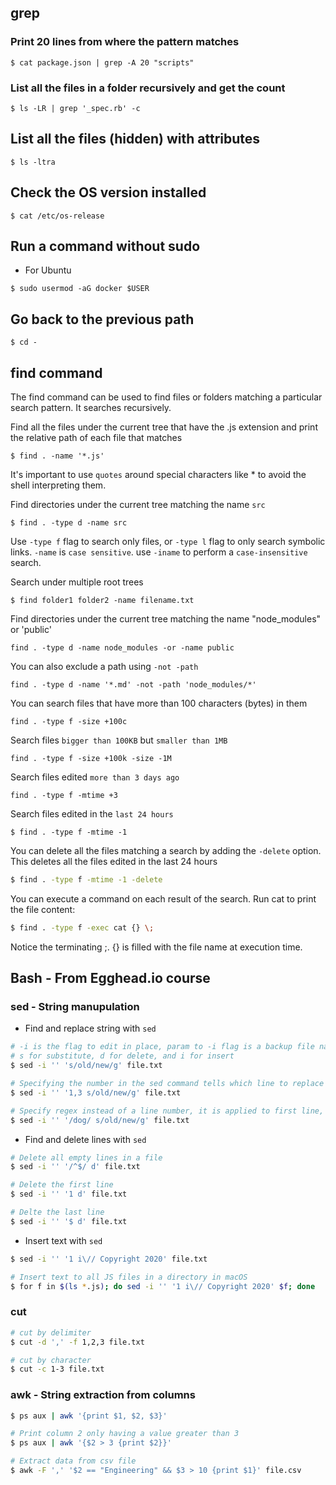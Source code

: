 ## grep

### Print 20 lines from where the pattern matches

```
$ cat package.json | grep -A 20 "scripts"
```

### List all the files in a folder recursively and get the count

```
$ ls -LR | grep '_spec.rb' -c
```

## List all the files (hidden) with attributes

```
$ ls -ltra
```

## Check the OS version installed

```
$ cat /etc/os-release
```

## Run a command without sudo

- For Ubuntu
```
$ sudo usermod -aG docker $USER
```

## Go back to the previous path
```
$ cd -
```
## find command

The find command can be used to find files or folders matching a particular search pattern.
It searches recursively.

Find all the files under the current tree that have the .js extension and print the relative path of each file that matches
```
$ find . -name '*.js'
```
It's important to use `quotes` around special characters like * to avoid the shell interpreting them.

Find directories under the current tree matching the name `src`
```
$ find . -type d -name src
```

Use `-type f` flag to search only files, or `-type l` flag to only search symbolic links.
`-name` is `case sensitive`. use `-iname` to perform a `case-insensitive` search.

Search under multiple root trees
```
$ find folder1 folder2 -name filename.txt
```

Find directories under the current tree matching the name "node_modules" or 'public'
```
find . -type d -name node_modules -or -name public
```

You can also exclude a path using `-not -path`
```
find . -type d -name '*.md' -not -path 'node_modules/*'
```

You can search files that have more than 100 characters (bytes) in them
```
find . -type f -size +100c
```

Search files `bigger than 100KB` but `smaller than 1MB`
```
find . -type f -size +100k -size -1M
```

Search files edited `more than 3 days ago`
```
find . -type f -mtime +3
```

Search files edited in the `last 24 hours`
```
$ find . -type f -mtime -1
```

You can delete all the files matching a search by adding the `-delete` option.
This deletes all the files edited in the last 24 hours
```bash
$ find . -type f -mtime -1 -delete
```

You can execute a command on each result of the search.
Run cat to print the file content:
```bash
$ find . -type f -exec cat {} \;
```

Notice the terminating \;. {} is filled with the file name at execution time.

## Bash - From Egghead.io course

### sed - String manupulation

- Find and replace string with `sed`
```bash
# -i is the flag to edit in place, param to -i flag is a backup file name to store the original file
# s for substitute, d for delete, and i for insert
$ sed -i '' 's/old/new/g' file.txt 

# Specifying the number in the sed command tells which line to replace
$ sed -i '' '1,3 s/old/new/g' file.txt 

# Specify regex instead of a line number, it is applied to first line, and use /dog/! to invert the match, 
$ sed -i '' '/dog/ s/old/new/g' file.txt 
```

- Find and delete lines with `sed`
```bash
# Delete all empty lines in a file
$ sed -i '' '/^$/ d' file.txt

# Delete the first line
$ sed -i '' '1 d' file.txt

# Delte the last line
$ sed -i '' '$ d' file.txt
```

- Insert text with `sed`
```bash
$ sed -i '' '1 i\// Copyright 2020' file.txt

# Insert text to all JS files in a directory in macOS
$ for f in $(ls *.js); do sed -i '' '1 i\// Copyright 2020' $f; done
```

### cut 

```bash
# cut by delimiter
$ cut -d ',' -f 1,2,3 file.txt

# cut by character
$ cut -c 1-3 file.txt
```

### awk - String extraction from columns

```bash
$ ps aux | awk '{print $1, $2, $3}'

# Print column 2 only having a value greater than 3
$ ps aux | awk '{$2 > 3 {print $2}}'

# Extract data from csv file
$ awk -F ',' '$2 == "Engineering" && $3 > 10 {print $1}' file.csv
```

